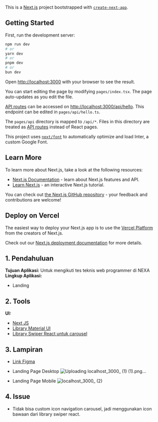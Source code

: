 This is a [Next.js](https://nextjs.org/) project bootstrapped with [`create-next-app`](https://github.com/vercel/next.js/tree/canary/packages/create-next-app).

## Getting Started

First, run the development server:

```bash
npm run dev
# or
yarn dev
# or
pnpm dev
# or
bun dev
```

Open [http://localhost:3000](http://localhost:3000) with your browser to see the result.

You can start editing the page by modifying `pages/index.tsx`. The page auto-updates as you edit the file.

[API routes](https://nextjs.org/docs/api-routes/introduction) can be accessed on [http://localhost:3000/api/hello](http://localhost:3000/api/hello). This endpoint can be edited in `pages/api/hello.ts`.

The `pages/api` directory is mapped to `/api/*`. Files in this directory are treated as [API routes](https://nextjs.org/docs/api-routes/introduction) instead of React pages.

This project uses [`next/font`](https://nextjs.org/docs/basic-features/font-optimization) to automatically optimize and load Inter, a custom Google Font.

## Learn More

To learn more about Next.js, take a look at the following resources:

- [Next.js Documentation](https://nextjs.org/docs) - learn about Next.js features and API.
- [Learn Next.js](https://nextjs.org/learn) - an interactive Next.js tutorial.

You can check out [the Next.js GitHub repository](https://github.com/vercel/next.js/) - your feedback and contributions are welcome!

## Deploy on Vercel

The easiest way to deploy your Next.js app is to use the [Vercel Platform](https://vercel.com/new?utm_medium=default-template&filter=next.js&utm_source=create-next-app&utm_campaign=create-next-app-readme) from the creators of Next.js.

Check out our [Next.js deployment documentation](https://nextjs.org/docs/deployment) for more details.

## 1. Pendahuluan
**Tujuan Aplikasi:** Untuk mengikuti tes teknis web programmer di NEXA
**Lingkup Aplikasi:**
  - Landing

## 2. Tools
**UI:**
  - [Next JS](https://nextjs.org/)
  - [Library Material UI](https://mui.com/)
  - [Library Swiper React untuk carousel](https://swiperjs.com/react)

## 3. Lampiran
  - [Link Figma]([https://whimsical.com/website-developer-2024-B2GW7qAuxvV6ataQoEXKwH](https://www.figma.com/proto/tBuWH3yXnHf88ZH1vSL0TX/Sriboga-Flour-Mill?node-id=6-6&t=XCoEUqi8VZ8sLqMB-1&scaling=contain&content-scaling=fixed))
  - Landing Page Desktop
![Uploading localhost_3000_ (1) (1).png…]()

  - Landing Page Mobile
![localhost_3000_ (2)](https://github.com/user-attachments/assets/2a5d01c8-b367-4a0a-a6f5-a0c2c597e410)



## 4. Issue
- Tidak bisa custom icon navigation carousel, jadi menggunakan icon bawaan dari library swiper react.

